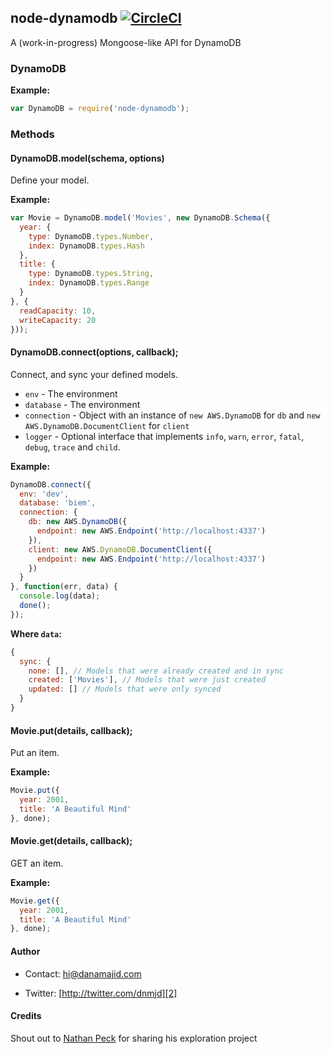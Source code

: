 ## node-dynamodb [![CircleCI](https://circleci.com/gh/danamajid/node-dynamodb.svg?style=svg&circle-token=ecce8b4678b87c308c3914f63ea9d21cddd27f9a)](https://circleci.com/gh/danamajid/node-dynamodb)

A (work-in-progress) Mongoose-like API for DynamoDB

### DynamoDB

__Example:__

```js
var DynamoDB = require('node-dynamodb');
```

### Methods

#### DynamoDB.model(schema, options)

Define your model.

__Example:__

```js
var Movie = DynamoDB.model('Movies', new DynamoDB.Schema({
  year: {
    type: DynamoDB.types.Number,
    index: DynamoDB.types.Hash
  },
  title: {
    type: DynamoDB.types.String,
    index: DynamoDB.types.Range
  }
}, {
  readCapacity: 10,
  writeCapacity: 20
}));
```


#### DynamoDB.connect(options, callback);

Connect, and sync your defined models.

* `env` - The environment
* `database` - The environment
* `connection` - Object with an instance of `new AWS.DynamoDB` for `db` and `new AWS.DynamoDB.DocumentClient` for `client`
* `logger` - Optional interface that implements `info`, `warn`, `error`, `fatal`, `debug`, `trace` and `child`.

__Example:__

```js
DynamoDB.connect({
  env: 'dev',
  database: 'biem',
  connection: {
    db: new AWS.DynamoDB({
      endpoint: new AWS.Endpoint('http://localhost:4337')
    }),
    client: new AWS.DynamoDB.DocumentClient({
      endpoint: new AWS.Endpoint('http://localhost:4337')
    })
  }
}, function(err, data) {
  console.log(data);
  done();
});
```

__Where `data`:__

```js
{
  sync: {
    none: [], // Models that were already created and in sync
    created: ['Movies'], // Models that were just created
    updated: [] // Models that were only synced
  }
}
```


#### Movie.put(details, callback);

Put an item.

__Example:__

```js
Movie.put({
  year: 2001,
  title: 'A Beautiful Mind'
}, done);
```

#### Movie.get(details, callback);

GET an item.

__Example:__

```js
Movie.get({
  year: 2001,
  title: 'A Beautiful Mind'
}, done);
```

#### Author

* Contact: [hi@danamajid.com][1]
* Twitter: [http://twitter.com/dnmjd][2] 

  [1]: mailto:hi@danamajid.com
  [2]: http://twitter.com/dnmjd


#### Credits

Shout out to [Nathan Peck](https://github.com/nathanpeck) for sharing his exploration project
